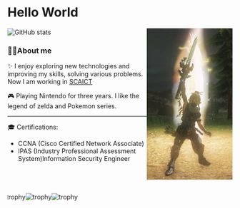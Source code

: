 # Hello World


<img align="right" width="38%" src="./img/masterSword.jpg" style="margin:0 0 30px 0"/>


<img width="50%" src="https://github-readme-stats.vercel.app/api?username=iach526526&show_icons=true&theme=radical" alt="GitHub stats">

### 🐱‍👤About me

✨ I enjoy exploring new technologies and improving my skills, solving various problems. Now I am working in [SCAICT](https://github.com/SCAICT)

🎮 Playing Nintendo for three years. I like the legend of zelda and Pokemon series.

----

🎓 Certifications:
  - CCNA (Cisco Certified Network Associate)
  - IPAS (Industry Professional Assessment System)Information Security Engineer


<style>
    .marquee-container {
        height: 200px;
        width: 100%;
        overflow: hidden;
        display: flex;
    }
    marquee-content>img {
      width: 1000px; /* 放大图片到原始尺寸的 5 倍 */
      height: auto; /* 保持图片比例 */
    }
    .marquee-content {
        display: inline-block;
        white-space: nowrap;
        animation: marquee 5s linear infinite;
    }

    .marquee-content2 {
        display: inline-block;
        white-space: nowrap;
        animation: marquee2 5s linear infinite;
    }

    .marquee-content3 {
        display: inline-block;
        white-space: nowrap;
        animation: marquee2 5s linear infinite;
    }

    @keyframes marquee {
        0% {
            transform: translateX(0);
        }

        100% {
            transform: translateX(-100%);
        }
    }

    @keyframes marquee2 {
        0% {
            transform: translateX(0);
        }

        100% {
            transform: translateX(-100%);
        }
    }

    @keyframes marquee3 {
        0% {
            transform: translateX(0);
        }

        100% {
            transform: translateX(-100%);
        }
    }
</style>
<div class="marquee-container">
    <!-- add the same img to infinite loop -->
    <div class="marquee-content">
        <img src="https://github-profile-trophy.vercel.app/?username=iach526526&theme=radical&row=1" alt="trophy">
    </div>
    <div class="marquee-content2">
        <img src="https://github-profile-trophy.vercel.app/?username=iach526526&theme=radical&row=1" alt="trophy">
    </div>
    <div class="marquee-content3">
        <img src="https://github-profile-trophy.vercel.app/?username=iach526526&theme=radical&row=1" alt="trophy">
    </div>
</div>